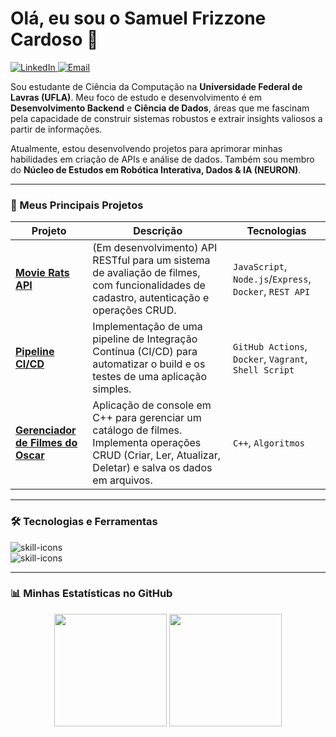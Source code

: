 # Olá, eu sou o Samuel Frizzone Cardoso 👋

<p align="left"> 
  <a href="https://www.linkedin.com/in/samuel-frizzone-cardoso-99b890322" target="_blank">
    <img src="https://img.shields.io/badge/LinkedIn-0077B5?style=for-the-badge&logo=linkedin&logoColor=white" alt="LinkedIn"/>
  </a>
  <a href="mailto:frizzonecardoso@gmail.com" target="_blank">
    <img src="https://img.shields.io/badge/Email-D14836?style=for-the-badge&logo=gmail&logoColor=white" alt="Email"/>
  </a>
</p>

Sou estudante de Ciência da Computação na **Universidade Federal de Lavras (UFLA)**. Meu foco de estudo e desenvolvimento é em **Desenvolvimento Backend** e **Ciência de Dados**, áreas que me fascinam pela capacidade de construir sistemas robustos e extrair insights valiosos a partir de informações.

Atualmente, estou desenvolvendo projetos para aprimorar minhas habilidades em criação de APIs e análise de dados. Também sou membro do **Núcleo de Estudos em Robótica Interativa, Dados & IA (NEURON)**.

---

### 🚀 Meus Principais Projetos

| Projeto | Descrição | Tecnologias |
|---|---|---|
**[Movie Rats API](https://github.com/samuelZ20/Movie-Rats)** | (Em desenvolvimento) API RESTful para um sistema de avaliação de filmes, com funcionalidades de cadastro, autenticação e operações CRUD. | `JavaScript`, `Node.js`/`Express`, `Docker`, `REST API` |
| **[Pipeline CI/CD](https://github.com/samuelZ20/pipeline-em-ci-cd)** | Implementação de uma pipeline de Integração Contínua (CI/CD) para automatizar o build e os testes de uma aplicação simples. | `GitHub Actions`, `Docker`, `Vagrant`, `Shell Script` |
| **[Gerenciador de Filmes do Oscar](https://github.com/samuelZ20/-Gerenciador-de-Cat-logo-de-Filmes-em-C-)** | Aplicação de console em C++ para gerenciar um catálogo de filmes. Implementa operações CRUD (Criar, Ler, Atualizar, Deletar) e salva os dados em arquivos. | `C++`, `Algoritmos` |
---

### 🛠️ Tecnologias e Ferramentas

<div align="left"> 
  <img src="https://skillicons.dev/icons?i=python,cpp,js,nodejs,pandas" alt="skill-icons" />
  <br>
  <img src="https://skillicons.dev/icons?i=mysql,git,docker,githubactions,vscode" alt="skill-icons" />
</div>

---

### 📊 Minhas Estatísticas no GitHub

<div align="center">
  <img height="180em" src="https://github-readme-stats.vercel.app/api?username=samuelZ20&show_icons=true&theme=dracula&include_all_commits=true&count_private=true"/>
  <img height="180em" src="https://github-readme-stats.vercel.app/api/top-langs/?username=samuelZ20&layout=compact&langs_count=7&theme=dracula"/>
</div>
